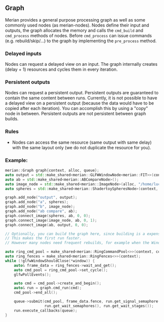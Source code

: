 ## Graph

Merian provides a general purpose processing graph as well as some commonly used nodes (as merian-nodes).
Nodes define their input and outputs, the graph allocates the memory and calls the `cmd_build` and `cmd_process` methods of nodes.
Before `cmd_process` can issue commands (e.g. rebuild/skip/...) to the graph by implementing the `pre_process` method.

### Delayed inputs

Nodes can request a delayed view on an input.
The graph internally creates (delay + 1) resources and cycles them in every iteration.

### Persistent outputs

Nodes can request a persistent output. Persistent outputs are guaranteed to contain the same content between runs.
Currently, it is not possible to have a delayed view on a persistent output (because the data would have to be copied after each iteration).
You can accomplish this by using a "copy" node in between.
Persistent outputs are not persistent between graph builds.

### Rules

- Nodes can access the same resource (same output with same delay) with the same layout only (we do not duplicate the resource for you).


### Example:

```c++
merian::Graph graph{context, alloc, queue};
auto output = std::make_shared<merian::GLFWWindowNode<merian::FIT>>(context, window, surface, queue);
auto ab = std::make_shared<merian::ABCompareNode>();
auto image_node = std::make_shared<merian::ImageNode>(alloc, "/home/lucas/Downloads/image.jpg", loader, false);
auto spheres = std::make_shared<merian::ShadertoySpheresNode>(context, alloc);

graph.add_node("output", output);
graph.add_node("a", spheres);
graph.add_node("b", image_node);
graph.add_node("ab compare", ab);
graph.connect_image(spheres, ab, 0, 0);
graph.connect_image(image_node, ab, 0, 1);
graph.connect_image(ab, output, 0, 0);

// Optionally, you can build the graph here, since building is a expensive operation.
// This makes the first run faster.
// However many nodes need frequent rebuilds, for example when the Window resolution changes.

auto ring_cmd_pool = make_shared<merian::RingCommandPool<>>(context, context->queue_family_idx_GCT);
auto ring_fences = make_shared<merian::RingFences<>>(context);
while (!glfwWindowShouldClose(*window)) {
    auto& frame_data = ring_fences->wait_and_get();
    auto cmd_pool = ring_cmd_pool->set_cycle();
    glfwPollEvents();

    auto cmd = cmd_pool->create_and_begin();
    auto& run = graph.cmd_run(cmd);
    cmd_pool->end_all();

    queue->submit(cmd_pool, frame_data.fence, run.get_signal_semaphore(),
                  run.get_wait_semaphores(), run.get_wait_stages());
    run.execute_callbacks(queue);
}
```
